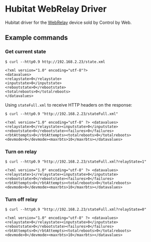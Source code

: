 # Hubitat WebRelay Driver

Hubitat driver for the [WebRelay](https://www.controlbyweb.com/webrelay/) device sold by Control by Web.

## Example commands

### Get current state

```
$ curl --http0.9 http://192.168.2.23/state.xml

<?xml version="1.0" encoding="utf-8"?>
<datavalues>
<relaystate>0</relaystate>
<inputstate>0</inputstate>
<rebootstate>0</rebootstate>
<totalreboots>0</totalreboots>
</datavalues>
```

Using `stateFull.xml` to receive HTTP headers on the response:
```
$ curl --http0.9 "http://192.168.2.23/stateFull.xml"

<?xml version="1.0" encoding="utf-8" ?> <datavalues><relaystate>0</relaystate><inputstate>0</inputstate><rebootstate>0</rebootstate><failures>0</failures><rbtAttempts>0</rbtAttempts><totalreboots>0</totalreboots><devmode>0</devmode><maxrbts>10</maxrbts></datavalues>
```

### Turn on relay

```
$ curl --http0.9 "http://192.168.2.23/stateFull.xml?relayState=1"

<?xml version="1.0" encoding="utf-8" ?> <datavalues><relaystate>1</relaystate><inputstate>0</inputstate><rebootstate>0</rebootstate><failures>0</failures><rbtAttempts>0</rbtAttempts><totalreboots>0</totalreboots><devmode>0</devmode><maxrbts>10</maxrbts></datavalues>
```

### Turn off relay

```
$ curl --http0.9 "http://192.168.2.23/stateFull.xml?relayState=0"

<?xml version="1.0" encoding="utf-8" ?> <datavalues><relaystate>0</relaystate><inputstate>0</inputstate><rebootstate>0</rebootstate><failures>0</failures><rbtAttempts>0</rbtAttempts><totalreboots>0</totalreboots><devmode>0</devmode><maxrbts>10</maxrbts></datavalues>
```